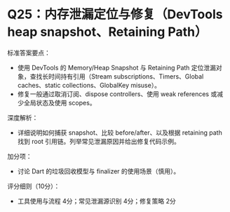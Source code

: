 # Q25：内存泄漏定位与修复（DevTools heap snapshot、Retaining Path）

标准答案要点：
- 使用 DevTools 的 Memory/Heap Snapshot 与 Retaining Path 定位泄漏对象，查找长时间持有引用（Stream subscriptions、Timers、Global caches、static collections、GlobalKey misuse）。
- 修复一般通过取消订阅、dispose controllers、使用 weak references 或减少全局状态及使用 scopes。

深度解析：
- 详细说明如何捕获 snapshot、比较 before/after、以及根据 retaining path 找到 root 引用链。列举常见泄漏原因并给出修复代码示例。

加分项：
- 讨论 Dart 的垃圾回收模型与 finalizer 的使用场景（慎用）。

评分细则（10分）：
- 工具使用与流程 4分；常见泄漏源识别 4分；修复策略 2分
